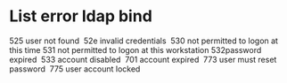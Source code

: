 # List error ldap bind
525​ 	user not found ​
52e​ 	invalid credentials ​
530​ 	not permitted to logon at this time​
531​ 	not permitted to logon at this workstation​
532​ 	password expired ​
533​ 	account disabled ​
701​ 	account expired ​
773​ 	user must reset password ​
775​ 	user account locked